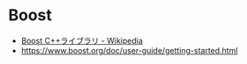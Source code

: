# Boost

- [Boost C++ライブラリ - Wikipedia](https://ja.wikipedia.org/wiki/Boost_C%2B%2B%E3%83%A9%E3%82%A4%E3%83%96%E3%83%A9%E3%83%AA)
- https://www.boost.org/doc/user-guide/getting-started.html

